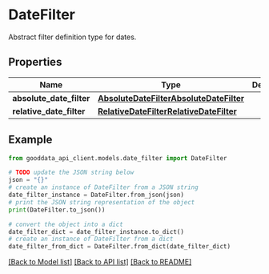 # DateFilter

Abstract filter definition type for dates.

## Properties

Name | Type | Description | Notes
------------ | ------------- | ------------- | -------------
**absolute_date_filter** | [**AbsoluteDateFilterAbsoluteDateFilter**](AbsoluteDateFilterAbsoluteDateFilter.md) |  | 
**relative_date_filter** | [**RelativeDateFilterRelativeDateFilter**](RelativeDateFilterRelativeDateFilter.md) |  | 

## Example

```python
from gooddata_api_client.models.date_filter import DateFilter

# TODO update the JSON string below
json = "{}"
# create an instance of DateFilter from a JSON string
date_filter_instance = DateFilter.from_json(json)
# print the JSON string representation of the object
print(DateFilter.to_json())

# convert the object into a dict
date_filter_dict = date_filter_instance.to_dict()
# create an instance of DateFilter from a dict
date_filter_from_dict = DateFilter.from_dict(date_filter_dict)
```
[[Back to Model list]](../README.md#documentation-for-models) [[Back to API list]](../README.md#documentation-for-api-endpoints) [[Back to README]](../README.md)


